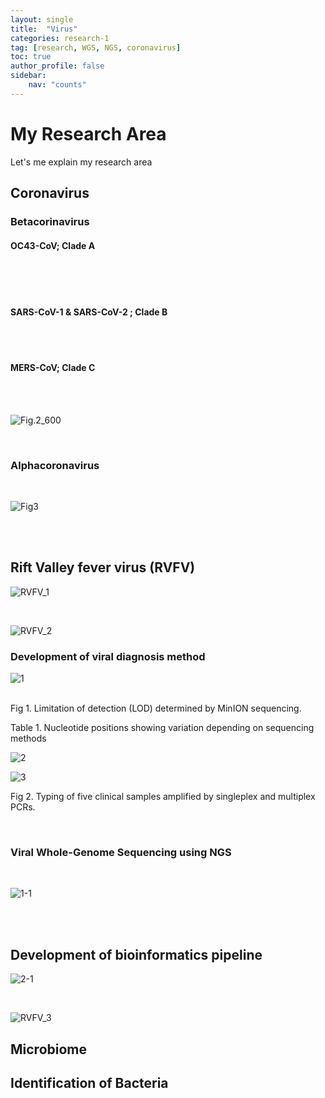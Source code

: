```yaml
---
layout: single
title:  "Virus"
categories: research-1
tag: [research, WGS, NGS, coronavirus]
toc: true
author_profile: false
sidebar: 
    nav: "counts"
---
```


# My Research Area 

Let's me explain my research area



## Coronavirus 
### Betacorinavirus
#### OC43-CoV; Clade A
<br/>
<br/>
<br/>

####  SARS-CoV-1 & SARS-CoV-2 ; Clade B
<br/>
<br/>

####  MERS-CoV; Clade C
<br/>

<br/>![Fig.2_600]({{site.url}}/images/23-02-10-Researches/Fig.2_600.jpg)



<br/>



### Alphacoronavirus

<br/>

![Fig3]({{site.url}}/images/23-02-10-Researches/Fig3.png)

<br/>
<br/>



## Rift Valley fever virus (RVFV)

![RVFV_1]({{site.url}}/images/23-02-10-Researches/RVFV_1.png)

<br/>

![RVFV_2]({{site.url}}/images/23-02-10-Researches/RVFV_2.png)

### Development of viral diagnosis method



![1]({{site.url}}/images/23-02-10-Researches/1.png)

<br/>Fig 1. Limitation of detection (LOD) determined by MinION sequencing.

Table 1. Nucleotide positions showing variation depending on sequencing methods

![2]({{site.url}}/images/23-02-10-Researches/2.png)

![3]({{site.url}}/images/23-02-10-Researches/3.png)

Fig 2. Typing of five clinical samples amplified by singleplex and multiplex PCRs.

<br/>



### Viral Whole-Genome Sequencing using NGS
<br/>

![1-1]({{site.url}}/images/23-02-10-Researches/1-1.png)

<br/>
<br/>

## Development of bioinformatics pipeline

![2-1]({{site.url}}/images/23-02-10-Researches/2-1.png)

<br/>

![RVFV_3]({{site.url}}/images/23-02-10-Researches/RVFV_3.png)

## Microbiome


## Identification of Bacteria



